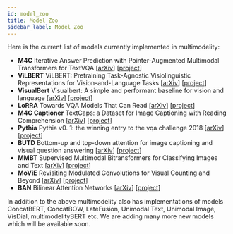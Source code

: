 ```yaml
---
id: model_zoo
title: Model Zoo
sidebar_label: Model Zoo
---
```


Here is the current list of models currently implemented in multimodelity:

- **M4C** Iterative Answer Prediction with Pointer-Augmented Multimodal Transformers for TextVQA [[arXiv](https://arxiv.org/abs/1911.06258)] [[project](https://github.com/facebookresearch/multimodelity/tree/master/projects/m4c)]
- **ViLBERT** ViLBERT: Pretraining Task-Agnostic Visiolinguistic Representations for Vision-and-Language Tasks [[arXiv](https://arxiv.org/abs/1908.02265)] [[project](https://github.com/facebookresearch/multimodelity/tree/master/projects/vilbert)]
- **VisualBert** Visualbert: A simple and performant baseline for vision and language [[arXiv](https://arxiv.org/abs/1908.03557)] [[project](https://arxiv.org/abs/1908.03557)]
- **LoRRA** Towards VQA Models That Can Read [[arXiv](https://arxiv.org/abs/1904.08920)] [[project](https://github.com/facebookresearch/multimodelity/tree/master/projects/lorra)]
- **M4C Captioner** TextCaps: a Dataset for Image Captioning with Reading Comprehension [[arXiv](https://arxiv.org/abs/2003.12462)] [[project](https://github.com/facebookresearch/multimodelity/tree/master/projects/m4c_captioner)]
- **Pythia** Pythia v0. 1: the winning entry to the vqa challenge 2018 [[arXiv](https://arxiv.org/abs/1807.09956)] [[project](https://github.com/facebookresearch/multimodelity/tree/master/projects/pythia)]
- **BUTD** Bottom-up and top-down attention for image captioning and visual question answering [[arXiv](https://arxiv.org/abs/1707.07998)] [[project](https://github.com/facebookresearch/multimodelity/tree/master/projects/butd)]
- **MMBT** Supervised Multimodal Bitransformers for Classifying Images and Text [[arXiv](https://arxiv.org/abs/1909.02950)] [[project](https://github.com/facebookresearch/multimodelity/tree/master/projects/mmbt)]
- **MoViE** Revisiting Modulated Convolutions for Visual Counting and Beyond [[arXiv](https://arxiv.org/abs/2004.11883)] [[project](https://github.com/facebookresearch/multimodelity/tree/master/projects/movie_mcan)]
- **BAN** Bilinear Attention Networks [[arXiv](https://arxiv.org/abs/1805.07932)] [[project](https://github.com/facebookresearch/multimodelity/tree/master/projects/ban)]

In addition to the above multimodelity also has implementations of models ConcatBERT, ConcatBOW, LateFusion, Unimodal Text, Unimodal Image, VisDial, multimodelityBERT etc. We are adding many more new models which will be available soon.
